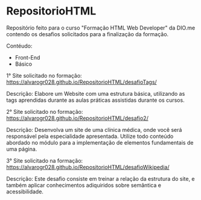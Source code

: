 # RepositorioHTML
Repositório feito para o curso "Formação HTML Web Developer" da DIO.me contendo os desafios solicitados para a finalização da formação. 

Contéudo:
- Front-End
- Básico

1° Site solicitado no formação: https://alvarogr028.github.io/RepositorioHTML/desafioTags/

Descrição: Elabore um Website com uma estrutura básica, utilizando as tags aprendidas durante as aulas práticas assistidas durante os cursos.

2° Site solicitado no formação: https://alvarogr028.github.io/RepositorioHTML/desafio2/

Descrição: Desenvolva um site de uma clínica médica, onde você será responsável pela especialidade apresentada. Utilize todo conteúdo abordado no módulo para a implementação de elementos fundamentais de uma página.

3° Site solicitado na formação: https://alvarogr028.github.io/RepositorioHTML/desafioWikipedia/

Descrição: Este desafio consiste em treinar a relação da estrutura do site, e também aplicar conhecimentos adiquiridos sobre semântica e acessibilidade.


